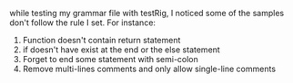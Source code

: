 while testing my grammar file with testRig, I noticed some of the samples don't follow the rule I set.
For instance:
1. Function doesn't contain return statement
2. if doesn't have exist at the end or the else statement
3. Forget to end some statement with semi-colon
4. Remove multi-lines comments and only allow single-line comments